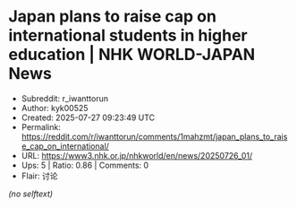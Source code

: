 # Japan plans to raise cap on international students in higher education | NHK WORLD-JAPAN News

- Subreddit: r_iwanttorun
- Author: kyk00525
- Created: 2025-07-27 09:23:49 UTC
- Permalink: https://reddit.com/r/iwanttorun/comments/1mahzmt/japan_plans_to_raise_cap_on_international/
- URL: https://www3.nhk.or.jp/nhkworld/en/news/20250726_01/
- Ups: 5 | Ratio: 0.86 | Comments: 0
- Flair: 讨论

_(no selftext)_
